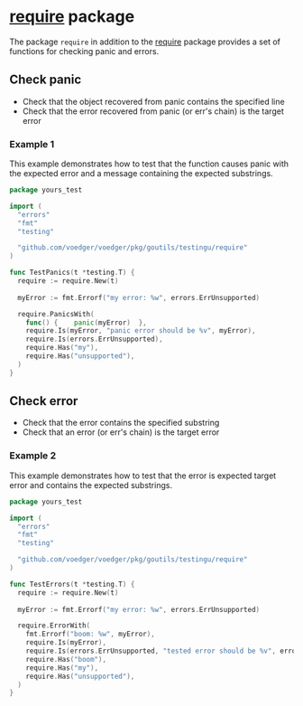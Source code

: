 # [require](https://pkg.go.dev/github.com/voedger/voedger/pkg/goutils/testingu/require) package

The package `require` in addition to the [require](https://pkg.go.dev/github.com/stretchr/testify/require) package provides a set of functions for checking panic and errors.

## Check panic

- Check that the object recovered from panic contains the specified line
- Check that the error recovered from panic (or err's chain) is the target error

### Example 1

This example demonstrates how to test that the function causes panic with the expected error and a message containing the expected substrings.

```go
package yours_test

import (
  "errors"
  "fmt"
  "testing"

  "github.com/voedger/voedger/pkg/goutils/testingu/require"
)

func TestPanics(t *testing.T) {
  require := require.New(t)
  
  myError := fmt.Errorf("my error: %w", errors.ErrUnsupported)

  require.PanicsWith(
    func() {    panic(myError)  },
    require.Is(myError, "panic error should be %v", myError),
    require.Is(errors.ErrUnsupported),
    require.Has("my"),
    require.Has("unsupported"),
  )
}
```

## Check error

- Check that the error contains the specified substring
- Check that an error (or err's chain) is the target error

### Example 2

This example demonstrates how to test that the error is expected target error and contains the expected substrings.


```go
package yours_test

import (
  "errors"
  "fmt"
  "testing"

  "github.com/voedger/voedger/pkg/goutils/testingu/require"
)

func TestErrors(t *testing.T) {
  require := require.New(t)
  
  myError := fmt.Errorf("my error: %w", errors.ErrUnsupported)

  require.ErrorWith(
    fmt.Errorf("boom: %w", myError),
    require.Is(myError),
    require.Is(errors.ErrUnsupported, "tested error should be %v", errors.ErrUnsupported),
    require.Has("boom"),
    require.Has("my"),
    require.Has("unsupported"),
  )
}
```
